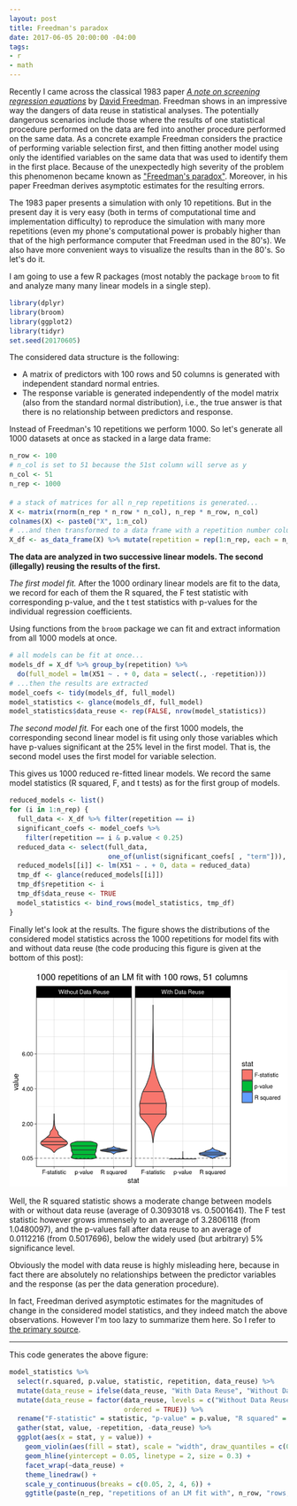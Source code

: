 ```yaml
---
layout: post
title: Freedman's paradox
date: 2017-06-05 20:00:00 -04:00
tags:
- r
- math
---
```


Recently I came across the classical 1983 paper [*A note on screening regression equations*](http://www.public.asu.edu/~gasweete/crj604/readings/1983-Freedman%20(Screening%20Regression%20Equations).pdf) by [David Freedman](https://en.wikipedia.org/wiki/David_A._Freedman). Freedman shows in an impressive way the dangers of data reuse in statistical analyses. The potentially dangerous scenarios include those where the results of one statistical procedure performed on the data are fed into another procedure performed on the same data. As a concrete example Freedman considers the practice of performing variable selection first, and then fitting another model using only the identified variables on the same data that was used to identify them in the first place. Because of the unexpectedly high severity of the problem this phenomenon became known as ["Freedman's paradox"](https://en.wikipedia.org/wiki/Freedman%27s_paradox). Moreover, in his paper Freedman derives asymptotic estimates for the resulting errors.

The 1983 paper presents a simulation with only 10 repetitions. But in the present day it is very easy (both in terms of computational time and implementation difficulty) to reproduce the simulation with many more repetitions (even my phone's computational power is probably higher than that of the high performance computer that Freedman used in the 80's). We also have more convenient ways to visualize the results than in the 80's. So let's do it.

I am going to use a few R packages (most notably the package `broom` to fit and analyze many many linear models in a single step).


```r
library(dplyr)
library(broom)
library(ggplot2)
library(tidyr)
set.seed(20170605)
```

The considered data structure is the following:

* A matrix of predictors with 100 rows and 50 columns is generated with independent standard normal entries.
* The response variable is generated independently of the model matrix (also from the standard normal distribution), i.e., the true answer is that there is no relationship between predictors and response.

Instead of Freedman's 10 repetitions we perform 1000. So let's generate all 1000 datasets at once as stacked in a large data frame:


```r
n_row <- 100
# n_col is set to 51 because the 51st column will serve as y
n_col <- 51
n_rep <- 1000

# a stack of matrices for all n_rep repetitions is generated...
X <- matrix(rnorm(n_rep * n_row * n_col), n_rep * n_row, n_col)
colnames(X) <- paste0("X", 1:n_col)
# ...and then transformed to a data frame with a repetition number column
X_df <- as_data_frame(X) %>% mutate(repetition = rep(1:n_rep, each = n_row))
```

**The data are analyzed in two successive linear models. The second (illegally) reusing the results of the first.**

*The first model fit.*
After the 1000 ordinary linear models are fit to the data, we record for each of them the R squared, the F test statistic with corresponding p-value, and the t test statistics with p-values for the individual regression coefficients.

Using functions from the `broom` package we can fit and extract information from all 1000 models at once.


```r
# all models can be fit at once...
models_df = X_df %>% group_by(repetition) %>%
  do(full_model = lm(X51 ~ . + 0, data = select(., -repetition)))
# ...then the results are extracted
model_coefs <- tidy(models_df, full_model)
model_statistics <- glance(models_df, full_model)
model_statistics$data_reuse <- rep(FALSE, nrow(model_statistics))
```

*The second model fit.*
For each one of the first 1000 models, the corresponding second linear model is fit using only those variables which have p-values significant at the 25% level in the first model.
That is, the second model uses the first model for variable selection.

This gives us 1000 reduced re-fitted linear models. We record the same model statistics (R squared, F, and t tests) as for the first group of models.


```r
reduced_models <- list()
for (i in 1:n_rep) {
  full_data <- X_df %>% filter(repetition == i)
  significant_coefs <- model_coefs %>%
    filter(repetition == i & p.value < 0.25)
  reduced_data <- select(full_data,
                         one_of(unlist(significant_coefs[ , "term"])), X51)
  reduced_models[[i]] <- lm(X51 ~ . + 0, data = reduced_data)
  tmp_df <- glance(reduced_models[[i]])
  tmp_df$repetition <- i
  tmp_df$data_reuse <- TRUE
  model_statistics <- bind_rows(model_statistics, tmp_df)
}
```

Finally let's look at the results. The figure shows the distributions of the considered model statistics across the 1000 repetitions for model fits with and without data reuse (the code producing this figure is given at the bottom of this post):

![plot of chunk unnamed-chunk-5](../images/2017-6-5-Freedmans_paradox/unnamed-chunk-5-1.png)

Well, the R squared statistic shows a moderate change between models with or without data reuse (average of 0.3093018 vs. 0.5001641). The F test statistic however grows immensely to an average of 3.2806118 (from 1.0480097), and the p-values fall after data reuse to an average of 0.0112216 (from 0.5017696), below the widely used (but arbitrary) 5% significance level.

Obviously the model with data reuse is highly misleading here, because in fact there are absolutely no relationships between the predictor variables and the response (as per the data generation procedure).

In fact, Freedman derived asymptotic estimates for the magnitudes of change in the considered model statistics, and they indeed match the above observations. However I'm too lazy to summarize them here. So I refer to [the primary source](http://www.public.asu.edu/~gasweete/crj604/readings/1983-Freedman%20(Screening%20Regression%20Equations).pdf).


-----------
This code generates the above figure:

```r
model_statistics %>%
  select(r.squared, p.value, statistic, repetition, data_reuse) %>%
  mutate(data_reuse = ifelse(data_reuse, "With Data Reuse", "Without Data Reuse")) %>%
  mutate(data_reuse = factor(data_reuse, levels = c("Without Data Reuse", "With Data Reuse"),
                             ordered = TRUE)) %>%
  rename("F-statistic" = statistic, "p-value" = p.value, "R squared" = r.squared) %>%
  gather(stat, value, -repetition, -data_reuse) %>%
  ggplot(aes(x = stat, y = value)) +
    geom_violin(aes(fill = stat), scale = "width", draw_quantiles = c(0.25, 0.5, 0.75)) +
    geom_hline(yintercept = 0.05, linetype = 2, size = 0.3) +
    facet_wrap(~data_reuse) +
    theme_linedraw() +
    scale_y_continuous(breaks = c(0.05, 2, 4, 6)) +
    ggtitle(paste(n_rep, "repetitions of an LM fit with", n_row, "rows,", n_col, "columns"))
```
